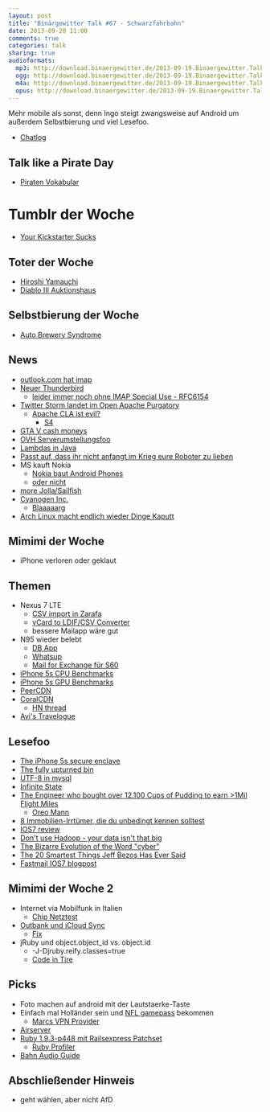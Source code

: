 ```yaml
---
layout: post
title: "Binärgewitter Talk #67 - Schwarzfahrbahn"
date: 2013-09-20 11:00
comments: true
categories: talk
sharing: true
audioformats:
  mp3: http://download.binaergewitter.de/2013-09-19.Binaergewitter.Talk.67.mp3
  ogg: http://download.binaergewitter.de/2013-09-19.Binaergewitter.Talk.67.ogg
  m4a: http://download.binaergewitter.de/2013-09-19.Binaergewitter.Talk.67.m4a
  opus: http://download.binaergewitter.de/2013-09-19.Binaergewitter.Talk.67.opus
---
```

Mehr mobile als sonst, denn Ingo steigt zwangsweise auf Android um außerdem Selbstbierung und viel Lesefoo.

* [Chatlog](http://xenim.imake.io/chatlog/binaergewitter-BGT067)

## Talk like a Pirate Day

- [Piraten Vokabular](http://wiki.piratenpartei.de/Piraten-Vokabular)

# Tumblr der Woche

- [Your Kickstarter Sucks](http://yourkickstartersucks.tumblr.com/)

## Toter der Woche

- [Hiroshi Yamauchi](http://www.bbc.co.uk/news/technology-24160150)
- [Diablo III Auktionshaus](http://www.theverge.com/2013/9/17/4742120/blizzard-shutting-down-diablo-iii-auction-houses)

## Selbstbierung der Woche

- [Auto Brewery Syndrome](http://www.npr.org/blogs/thesalt/2013/09/17/223345977/auto-brewery-syndrome-apparently-you-can-make-beer-in-your-gut?ft=1&f=1001)

## News

- [outlook.com hat imap](http://blogs.office.com/b/microsoft-outlook/archive/2013/09/12/outlook-com-now-with-imap.aspx)
- [Neuer Thunderbird](http://www.heise.de/newsticker/meldung/Thunderbird-24-Eine-neue-Version-des-Mail-Clients-1960224.html)
    * [leider immer noch ohne IMAP Special Use - RFC6154](http://www.rfc-editor.org/rfc/rfc6154.txt)
- [Twitter Storm landet im Open Apache Purgatory](http://wiki.apache.org/incubator/StormProposal)
  * [Apache CLA ist evil?](https://www.taoeffect.com/blog/2013/09/the-apache-contributors-license-agreement-is-very-dangerous/)
    * [S4](http://incubator.apache.org/s4/)
- [GTA V cash moneys](http://variety.com/2013/digital/news/grand-theft-auto-v-earns-800-million-in-a-day-more-than-worldwide-haul-of-man-of-steel-1200616706/)
- [OVH Serverumstellungsfoo](http://forum.ovh.co.uk/showpost.php?p=54520&postcount=1)
- [Lambdas in Java](http://cr.openjdk.java.net/~briangoetz/lambda/lambda-state-final.html)
- [ Passt auf, dass ihr nicht anfangt im Krieg eure Roboter zu lieben ](http://www.washington.edu/news/2013/09/17/emotional-attachment-to-robots-could-affect-outcome-on-battlefield/)
- MS kauft Nokia
   * [Nokia baut Android Phones](http://www.golem.de/news/prototypen-nokia-arbeitet-weiter-an-lumia-smartphone-mit-android-1309-101692.html)
   * [oder nicht](http://www.teltarif.de/nokia-lumia-android-smartphone/news/52541.html)
- [more Jolla/Sailfish](http://jollatides.com/2013/09/19/jolla-specs-updated-pre-order-and-other-news/)
- [Cyanogen Inc.](http://www.heise.de/newsticker/meldung/CyanogenMod-ist-jetzt-eine-Firma-1960895.html)
    * [Blaaaaarg](http://www.cyanogenmod.org/blog/a_new_chapter)
- [Arch Linux macht endlich wieder Dinge Kaputt](https://www.archlinux.org/news/deprecation-of-etcsysctlconf/)

## Mimimi der Woche

- iPhone verloren oder geklaut

## Themen

- Nexus 7 LTE
    - [CSV import in Zarafa](http://www.zarafa.com/wiki/index.php/CSV_contact_import_script)
    - [vCard to LDIF/CSV Converter](http://labs.brotherli.ch/vcfconvert/index.php)
    - bessere Mailapp wäre gut
- N95 wieder belebt
    - [DB App](http://store.ovi.com/content/30177)
    - [Whatsup](http://store.ovi.com/content/62616)
    - [Mail for Exchange für S60](http://store.ovi.com/content/5919)
- [iPhone 5s CPU Benchmarks](http://www.anandtech.com/show/7335/the-iphone-5s-review/5)
- [iPhone 5s GPU Benchmarks](http://www.anandtech.com/show/7335/the-iphone-5s-review/7)
- [PeerCDN](https://peercdn.com/)
- [CoralCDN](http://www.coralcdn.org/)
    * [HN thread](https://news.ycombinator.com/item?id=6404354)
- [Avi's Travelogue](http://storify.com/mislav/avdis-travelogue)

## Lesefoo

- [The iPhone 5s secure enclave](https://www.quora.com/Apple-Secure-Enclave/What-is-Apple%E2%80%99s-new-Secure-Enclave-and-why-is-it-important)
- [The fully upturned bin](http://viewsourcecode.org/why/hacking/theFullyUpturnedBin.html)
- [UTF-8 in mysql](http://mathiasbynens.be/notes/mysql-utf8mb4)
- [Infinite State](http://www.randsinrepose.com/archives/2013/08/26/infinite_state.html)
- [The Engineer who bought over 12.100 Cups of Pudding to earn >1Mil Flight Miles](http://www.todayifoundout.com/index.php/2013/09/engineer-bought-12100-cups-pudding-earn-1-25-million-air-miles/)
    * [Oreo Mann](http://www.geekologie.com/2013/02/man-builds-machine-to-remove-the-creme-f.php)
- [8 Immobilien-Irrtümer, die du unbedingt kennen solltest](http://zendepot.de/8-immobilien-irrtuemer-teil-1/)
- [IOS7 review](http://arstechnica.com/apple/2013/09/ios-7-thoroughly-reviewed/)
- [Don't use Hadoop - your data isn't that big](http://www.chrisstucchio.com/blog/2013/hadoop_hatred.html)
- [The Bizarre Evolution of the Word "cyber"](http://io9.com/today-cyber-means-war-but-back-in-the-1990s-it-mean-1325671487)
- [The 20 Smartest Things Jeff Bezos Has Ever Said](http://www.fool.com/investing/general/2013/09/09/the-25-smartest-things-jeff-bezos-has-ever-said.aspx)
- [Fastmail IOS7 blogpost](http://blog.fastmail.fm/2013/09/17/ios-7-mail-app-uses-multi-folder-body-searches-by-default/)


## Mimimi der Woche 2

- Internet via Mobilfunk in Italien
    * [Chip Netztest](http://www.chip.de/artikel/Der-haerteste-Handy-Netztest-Deutschlands-Telekom-Vodafone-O2-und-E-Plus-im-Test_63944005.html)
- [Outbank und iCloud Sync](http://www.outbank.de/update-2-2-2-app-haengt-bei-start-icloud-service/)
    * [Fix](http://www.outbank.de/faqs/wie-kann-ich-die-icloud-reaktivieren/)
- jRuby und object.object_id vs. object.id
    *  -J-Djruby.reify.classes=true
    *  [Code in Tire](https://github.com/karmi/tire/blob/master/lib/tire/index.rb#L489)


## Picks

- Foto machen auf android mit der Lautstaerke-Taste
- Einfach mal Holländer sein und [NFL gamepass](https://gamepass.nfl.com/) bekommen
    - [Marcs VPN Provider](https://www.privateinternetaccess.com/pages/buy-vpn/MSEEGER001)
- [Airserver](http://www.airserver.com/)
- [Ruby 1.9.3-p448 mit Railsexpress Patchset](https://gist.github.com/dschweisguth/5904248)
    * [Ruby Profiler](https://github.com/ruby-prof/ruby-prof)
- [Bahn Audio Guide](http://www.bahn.de/regional/view/regionen/bawue/spezial2/swb_audioguide.shtml)

## Abschließender Hinweis

* geht wählen, aber nicht AfD
